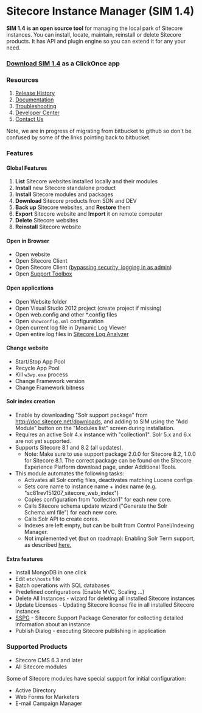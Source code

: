 # Sitecore Instance Manager (SIM 1.4)

**SIM 1.4 is an open source tool** for managing the local park of Sitecore instances. You can install, locate, maintain, reinstall or delete Sitecore products. It has API and plugin engine so you can extend it for any your need. 

### [Download SIM 1.4](http://dl.sitecore.net/updater/sim) as a ClickOnce app

### Resources

1. [Release History](https://github.com/Sitecore/Sitecore-Instance-Manager/wiki/Releases)
2. [Documentation](https://github.com/Sitecore/Sitecore-Instance-Manager/wiki/Documentation)
3. [Troubleshooting](https://github.com/Sitecore/Sitecore-Instance-Manager/wiki/Troubleshooting)
4. [Developer Center](https://github.com/Sitecore/Sitecore-Instance-Manager/wiki/API)
5. [Contact Us](https://github.com/Sitecore/Sitecore-Instance-Manager/wiki/Support)

Note, we are in progress of migrating from bitbucket to github so don't be confused by some of the links pointing back to bitbucket.

### Features

#### Global Features

1. **List** Sitecore websites installed locally and their modules
2. **Install** new Sitecore standalone product
3. **Install** Sitecore modules and packages
4. **Download** Sitecore products from SDN and DEV
5. **Back up** Sitecore websites, and **Restore** them
6. **Export** Sitecore website and **Import** it on remote computer
7. **Delete** Sitecore websites
8. **Reinstall** Sitecore website

#### Open in Browser

* Open website 
* Open Sitecore Client 
* Open Sitecore Client ([bypassing security, logging in as admin](https://github.com/Sitecore/Sitecore-Instance-Manager/wiki/Log-in-admin))
* Open [Support Toolbox](https://bitbucket.org/sitecoresupport/sitecore-support-toolbox)

#### Open applications

* Open Website folder
* Open Visual Studio 2012 project (create project if missing)
* Open web.config and other *.config files
* Open `showconfig.xml` configuration
* Open current log file in Dynamic Log Viewer
* Open entire log files in [Sitecore Log Analyzer](http://marketplace.sitecore.net/Modules/Sitecore_Log_Analyzer.aspx)

#### Change website

* Start/Stop App Pool
* Recycle App Pool
* Kill `w3wp.exe` process
* Change Framework version
* Change Framework bitness

#### Solr index creation

* Enable by downloading "Solr support package" from http://doc.sitecore.net/downloads, and adding to SIM using the "Add Module" button on the "Modules list" screen during installation.
* Requires an active Solr 4.x instance with "collection1". Solr 5.x and 6.x are not yet supported.
* Supports Sitecore 8.1 and 8.2 (all updates). 
  * Note: Make sure to use support package 2.0.0 for Sitecore 8.2, 1.0.0 for Sitecore 8.1. The correct package can be found on the Sitecore Experience Platform download page, under Additional Tools.
* This module automates the following tasks:
    * Activates all Solr config files, deactivates matching Lucene configs
    * Sets core name to instance name + index name (e.g. "sc81rev151207_sitecore_web_index")
    * Copies configuration from "collection1" for each new core.
    * Calls Sitecore schema update wizard ("Generate the Solr Schema.xml file") for each new core.
    * Calls Solr API to create cores.
    * Indexes are left empty, but can be built from Control Panel/Indexing Manager.
    * Not implemented yet (but on roadmap): Enabling Solr Term support, as described [here.](https://doc.sitecore.net/sitecore_experience_platform/80/setting_up__maintaining/search_and_indexing/walkthrough_setting_up_solr#_Toc399318998)


#### Extra features

* Install MongoDB in one click
* Edit `etc\hosts` file
* Batch operations with SQL databases
* Predefined configurations (Enable MVC, Scaling ...)
* Delete All Instances - wizard for deleting all installed Sitecore instances
* Update Licenses - Updating Sitecore license file in all installed Sitecore instances
* [SSPG](https://marketplace.sitecore.net/en/Modules/Sitecore_Support_Package_Generator.aspx) - Sitecore Support Package Generator for collecting detailed information about an instance
* Publish Dialog - executing Sitecore publishing in application

### Supported Products

* Sitecore CMS 6.3 and later
* All Sitecore modules 

Some of Sitecore modules have special support for initial configuration:

* Active Directory 
* Web Forms for Marketers 
* E-mail Campaign Manager 
